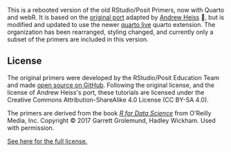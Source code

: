 This is a rebooted version of the old RStudio/Posit Primers, now with Quarto and webR. It is based on the [original port](https://r-primers.andrewheiss.com/) adapted by [Andrew Heiss](https://www.andrewheiss.com/) 🙏, but is modified and updated to use the newer [quarto live](https://github.com/r-wasm/quarto-live) quarto extension. The organization has been rearranged, styling changed, and currently only a subset of the primers are included in this version.

## License 

The original primers were developed by the RStudio/Posit Education Team and made [open source on GitHub](https://github.com/rstudio-education/primers). Following the original license, and the license of Andrew Heiss's port, these tutorials are licensed under the Creative Commons Attribution-ShareAlike 4.0 License (CC BY-SA 4.0).

The primers are derived from the book [*R for Data Science*](https://r4ds.had.co.nz/) from O'Reilly Media, Inc. Copyright © 2017 Garrett Grolemund, Hadley Wickham. Used with permission.

[See here for the full license.](https://github.com/lisalevinson/r-primers-ll/blob/main/LICENSE.md)

